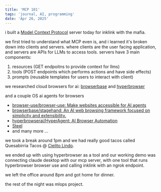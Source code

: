 ```yaml
---
title: 'MCP 101'
tags: 'journal, AI, programming'
date: 'Apr 26, 2025'
---
```


i built a [Model Context Protocol](https://modelcontextprotocol.io/introduction) server today for inklink with the mafia.

we first tried to understand what MCP even is, and i learned it's broken down into clients and servers. where clients are the user facing application, and servers are APIs for LLMs to access tools. servers have 3 main components:

1. resources (GET endpoitns to provide context for llms)
2. tools (POST endpoints which performs actions and have side effects)
3. prompts (reusable templates for users to interact with client)

we researched cloud browsers for ai: [browserbase](https://www.browserbase.com) and [hyperbrowser](https://www.hyperbrowser.ai)

and a couple OS ai agents for browsers

- [browser-use/browser-use: Make websites accessible for AI agents](https://github.com/browser-use/browser-use)
- [browserbase/stagehand: An AI web browsing framework focused on simplicity and extensibility.](https://github.com/browserbase/stagehand)
- [hyperbrowserai/HyperAgent: AI Browser Automation](https://github.com/hyperbrowserai/HyperAgent)
- [Steel](https://github.com/steel-dev)
- and many more ...

we took a break around 1pm and we had really good tacos called Quesabirria Tacos @ [Cielito Lindo](https://maps.app.goo.gl/aKqZWePKcejoNQer8).

we ended up with using hyperbrowser as a tool and our working demo was connecting claude desktop with our mcp server, with one tool that runs hyperbrowser browser use and calling inklink with an ngrok endpoint.

we left the office around 8pm and got home for dinner.

the rest of the night was mlops project.
